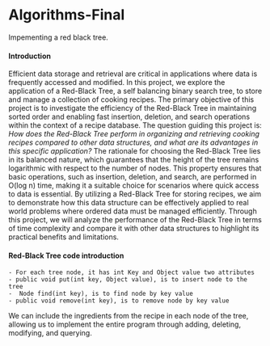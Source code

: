 # Algorithms-Final
Impementing a red black tree.

#### Introduction
Efficient data storage and retrieval are critical in applications where data is frequently accessed and modified. In this project, we explore the application of a Red-Black Tree, a self balancing binary search tree, to store and manage a collection of cooking recipes. The primary objective of this project is to investigate the efficiency of the Red-Black Tree in maintaining sorted order and enabling fast insertion, deletion, and search operations within the context of a recipe database. The question guiding this project is: *How does the Red-Black Tree perform in organizing and retrieving cooking recipes compared to other data structures, and what are its advantages in this specific application?* The rationale for choosing the Red-Black Tree lies in its balanced nature, which guarantees that the height of the tree remains logarithmic with respect to the number of nodes. This property ensures that basic operations, such as insertion, deletion, and search, are performed in O(log n) time, making it a suitable choice for scenarios where quick access to data is essential. By utilizing a Red-Black Tree for storing recipes, we aim to demonstrate how this data structure can be effectively applied to real world problems where ordered data must be managed efficiently. Through this project, we will analyze the performance of the Red-Black Tree in terms of time complexity and compare it with other data structures to highlight its practical benefits and limitations.

#### Red-Black Tree code introduction
    - For each tree node, it has int Key and Object value two attributes
    - public void put(int key, Object value), is to insert node to the tree
    -  Node find(int key), is to find node by key value
    - public void remove(int key), is to remove node by key value

We can include the ingredients from the recipe in each node of the tree, allowing us to implement the entire program through adding, deleting, modifying, and querying.